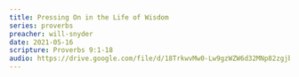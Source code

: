 ```yaml
---
title: Pressing On in the Life of Wisdom
series: proverbs
preacher: will-snyder
date: 2021-05-16
scripture: Proverbs 9:1-18
audio: https://drive.google.com/file/d/18TrkwvMw0-Lw9gzWZW6d32MNp82zgjb8/view
---
```

